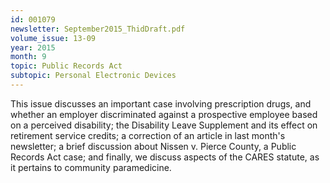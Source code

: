 ```yaml
---
id: 001079
newsletter: September2015_ThidDraft.pdf
volume_issue: 13-09
year: 2015
month: 9
topic: Public Records Act
subtopic: Personal Electronic Devices
---
```


This issue discusses an important case involving prescription drugs, and whether an employer discriminated against a prospective employee based on a perceived disability; the Disability Leave Supplement and its effect on retirement service credits; a correction of an article in last month's newsletter; a brief discussion about Nissen v. Pierce County, a Public Records Act case; and finally, we discuss aspects of the CARES statute, as it pertains to community paramedicine.